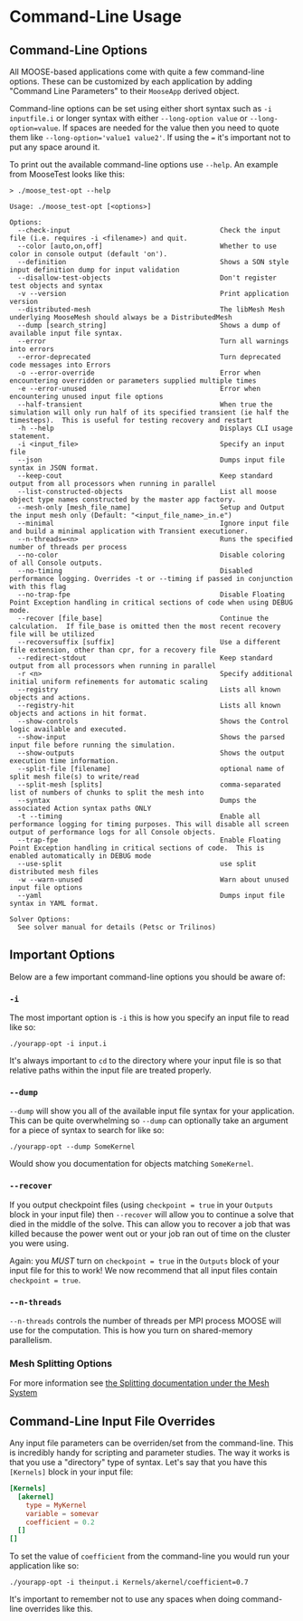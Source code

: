 # Command-Line Usage

## Command-Line Options

All MOOSE-based applications come with quite a few command-line options.  These can be customized by each application by adding "Command Line Parameters" to their `MooseApp` derived object.

Command-line options can be set using either short syntax such as `-i inputfile.i` or longer syntax with either `--long-option value` or `--long-option=value`.  If spaces are needed for the value then you need to quote them like `--long-option='value1 value2'`.  If using the `=` it's important not to put any space around it.

To print out the available command-line options use `--help`.  An example from MooseTest looks like this:

```
> ./moose_test-opt --help

Usage: ./moose_test-opt [<options>]

Options:
  --check-input                                     Check the input file (i.e. requires -i <filename>) and quit.
  --color [auto,on,off]                             Whether to use color in console output (default 'on').
  --definition                                      Shows a SON style input definition dump for input validation
  --disallow-test-objects                           Don't register test objects and syntax
  -v --version                                      Print application version
  --distributed-mesh                                The libMesh Mesh underlying MooseMesh should always be a DistributedMesh
  --dump [search_string]                            Shows a dump of available input file syntax.
  --error                                           Turn all warnings into errors
  --error-deprecated                                Turn deprecated code messages into Errors
  -o --error-override                               Error when encountering overridden or parameters supplied multiple times
  -e --error-unused                                 Error when encountering unused input file options
  --half-transient                                  When true the simulation will only run half of its specified transient (ie half the timesteps).  This is useful for testing recovery and restart
  -h --help                                         Displays CLI usage statement.
  -i <input_file>                                   Specify an input file
  --json                                            Dumps input file syntax in JSON format.
  --keep-cout                                       Keep standard output from all processors when running in parallel
  --list-constructed-objects                        List all moose object type names constructed by the master app factory.
  --mesh-only [mesh_file_name]                      Setup and Output the input mesh only (Default: "<input_file_name>_in.e")
  --minimal                                         Ignore input file and build a minimal application with Transient executioner.
  --n-threads=<n>                                   Runs the specified number of threads per process
  --no-color                                        Disable coloring of all Console outputs.
  --no-timing                                       Disabled performance logging. Overrides -t or --timing if passed in conjunction with this flag
  --no-trap-fpe                                     Disable Floating Point Exception handling in critical sections of code when using DEBUG mode.
  --recover [file_base]                             Continue the calculation.  If file_base is omitted then the most recent recovery file will be utilized
  --recoversuffix [suffix]                          Use a different file extension, other than cpr, for a recovery file
  --redirect-stdout                                 Keep standard output from all processors when running in parallel
  -r <n>                                            Specify additional initial uniform refinements for automatic scaling
  --registry                                        Lists all known objects and actions.
  --registry-hit                                    Lists all known objects and actions in hit format.
  --show-controls                                   Shows the Control logic available and executed.
  --show-input                                      Shows the parsed input file before running the simulation.
  --show-outputs                                    Shows the output execution time information.
  --split-file [filename]                           optional name of split mesh file(s) to write/read
  --split-mesh [splits]                             comma-separated list of numbers of chunks to split the mesh into
  --syntax                                          Dumps the associated Action syntax paths ONLY
  -t --timing                                       Enable all performance logging for timing purposes. This will disable all screen output of performance logs for all Console objects.
  --trap-fpe                                        Enable Floating Point Exception handling in critical sections of code.  This is enabled automatically in DEBUG mode
  --use-split                                       use split distributed mesh files
  -w --warn-unused                                  Warn about unused input file options
  --yaml                                            Dumps input file syntax in YAML format.

Solver Options:
  See solver manual for details (Petsc or Trilinos)
```

## Important Options

Below are a few important command-line options you should be aware of:

### `-i`

The most important option is `-i` this is how you specify an input file to read like so:

```
./yourapp-opt -i input.i
```

It's always important to `cd` to the directory where your input file is so that relative paths within the input file are treated properly.

### `--dump`

`--dump` will show you all of the available input file syntax for your application.  This can be quite overwhelming so `--dump` can optionally take an argument for a piece of syntax to search for like so:

```
./yourapp-opt --dump SomeKernel
```

Would show you documentation for objects matching `SomeKernel`.

### `--recover`

If you output checkpoint files (using `checkpoint = true` in your `Outputs` block in your input file) then `--recover` will allow you to continue a solve that died in the middle of the solve.  This can allow you to recover a job that was killed because the power went out or your job ran out of time on the cluster you were using.

Again: you *MUST* turn on `checkpoint = true` in the `Outputs` block of your input file for this to work!  We now recommend that all input files contain `checkpoint = true`.

### `--n-threads`

`--n-threads` controls the number of threads per MPI process MOOSE will use for the computation.  This is how you turn on shared-memory parallelism.

### Mesh Splitting Options

For more information see [the Splitting documentation under the Mesh System](/splitting.md)

## Command-Line Input File Overrides

Any input file parameters can be overriden/set from the command-line.  This is incredibly handy for scripting and parameter studies.  The way it works is that you use a "directory" type of syntax.  Let's say that you have this `[Kernels]` block in your input file:

```conf
[Kernels]
  [akernel]
    type = MyKernel
    variable = somevar
    coefficient = 0.2
  []
[]
```

To set the value of `coefficient` from the command-line you would run your application like so:

```
./yourapp-opt -i theinput.i Kernels/akernel/coefficient=0.7
```

It's important to remember not to use any spaces when doing command-line overrides like this.
